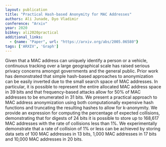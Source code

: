 ```yaml
---
layout: publication
title: "Practical Hash-based Anonymity for MAC Addresses"
authors: Ali Junade, Dyo Vladimir
conference: "Arxiv"
year: 2020
bibkey: ali2020practical
additional_links:
  - {name: "Paper", url: "https://arxiv.org/abs/2005.06580"}
tags: ['ARXIV', 'Graph']
---
```

Given that a MAC address can uniquely identify a person or a vehicle, continuous
tracking over a large geographical scale has raised serious privacy concerns
amongst governments and the general public. Prior work has demonstrated that
simple hash-based approaches to anonymization can be easily inverted due to the
small search space of MAC addresses. In particular, it is possible to represent
the entire allocated MAC address space in 39 bits and that frequency-based
attacks allow for 50% of MAC addresses to be enumerated in 31 bits. We present a
practical approach to MAC address anonymization using both computationally
expensive hash functions and truncating the resulting hashes to allow for
k-anonymity. We provide an expression for computing the percentage of expected
collisions, demonstrating that for digests of 24 bits it is possible to store up
to 168,617 MAC addresses with the rate of collisions less than 1%. We
experimentally demonstrate that a rate of collision of 1% or less can be
achieved by storing data sets of 100 MAC addresses in 13 bits, 1,000 MAC
addresses in 17 bits and 10,000 MAC addresses in 20 bits.
